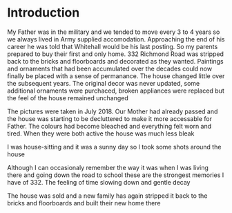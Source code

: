 # Introduction

My Father was in the military and we tended to move every 3 to 4 years so we always lived in Army supplied accomodation. Approaching the end of his career he was told that Whitehall would be his last posting. So my parents prepared to buy their first and only home. 332 Richmond Road was stripped back to the bricks and floorboards and decorated as they wanted. Paintings and ornaments that had been accumulated over the decades could now finally be placed with a sense of permanance. The house changed little over the subsequent years. The original decor was never updated, some additional ornaments were purchaced, broken appliances were replaced but the feel of the house remained unchanged

The pictures were taken in July 2018. Our Mother had already passed and the house was starting to be decluttered to make it more accessable for Father. The colours had become bleached and everything felt worn and tired. When they were both active the house was much less bleak

I was house-sitting and it was a sunny day so I took some shots around the house

Although I can occasionaly remember the way it was when I was living there and going down the road to school these are the strongest memories I have of 332. The feeling of time slowing down and gentle decay

The house was sold and a new family has again stripped it back to the bricks and floorboards and built their new home there
